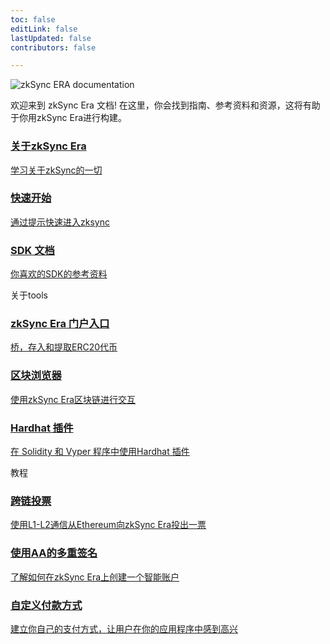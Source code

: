 ```yaml
---
toc: false
editLink: false
lastUpdated: false
contributors: false

---
```


<div>
   <div >
      <div class="landing">
         <div>
         <div class="hero-img">
            <img  src="/logo.svg" 
                  alt="zkSync ERA documentation"
            >
         </div>
         <p class="intro-text">欢迎来到 zkSync Era 文档! 在这里，你会找到指南、参考资料和资源，这将有助于你用zkSync Era进行构建。</p>
         </div>
      </div>
   </div>
</div>
<section>
  <div class="card-container">
    <a href="./dev/fundamentals/zkSync.html" class="card">
      <div class="content">
        <h3>关于zkSync Era</h3>
        <p>学习关于zkSync的一切</p>
      </div>
    </a>
    <a href="./dev/building-on-zksync/hello-world.html" class="card">
      <div class="content">
        <h3>快速开始</h3>
        <p>通过提示快速进入zksync</p>
      </div>
    </a>
    <a href="./api/" class="card">
      <div class="content">
        <h3>SDK 文档</h3>
        <p>你喜欢的SDK的参考资料</p>
      </div>
    </a>
  </div>
</section>
<div class="cards-heading">
   <span class="title-section">关于tools</span>
</div>
<section>
  <div class="card-container">
   <a href="https://portal.zksync.io/bridge" class="card">
      <div class="content">
        <h3>zkSync Era 门户入口</h3>
        <p>桥，存入和提取ERC20代币</p>
      </div>
   </a>
   <a href="./api/tools/block-explorer/intro.html" class="card">
      <div class="content">
        <h3>区块浏览器</h3>
        <p>使用zkSync Era区块链进行交互</p>
      </div>
   </a>
   <a href="./api/hardhat/getting-started.html" class="card">
         <div class="content">
            <h3>Hardhat 插件</h3>
            <p>在 Solidity 和 Vyper 程序中使用Hardhat 插件 </p>
         </div>
      </a>
  </div>
</section>
<div class="cards-heading">
   <span class="title-section">教程</span>
</div>
<section>
  <div class="card-container">
   <a href="./dev/tutorials/cross-chain-tutorial.html" class="card">
      <div class="content">
        <h3>跨链投票</h3>
        <p>使用L1-L2通信从Ethereum向zkSync Era投出一票</p>
      </div>
   </a>
   <a href="./dev/tutorials/custom-aa-tutorial.html" class="card">
      <div class="content">
        <h3>使用AA的多重签名</h3>
        <p>了解如何在zkSync Era上创建一个智能账户</p>
      </div>
   </a>
   <a href="./dev/tutorials/custom-paymaster-tutorial.html" class="card">
         <div class="content">
            <h3>自定义付款方式</h3>
            <p>建立你自己的支付方式，让用户在你的应用程序中感到高兴</p>
         </div>
      </a>
  </div>
</section>
